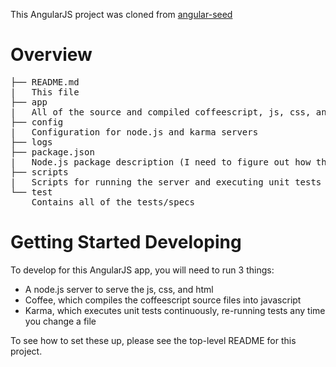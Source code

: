 This AngularJS project was cloned from [angular-seed](https://github.com/angular/angular-seed)

# Overview

<pre>
├── README.md
|   This file
├── app
|   All of the source and compiled coffeescript, js, css, and html
├── config
|   Configuration for node.js and karma servers
├── logs
├── package.json
|   Node.js package description (I need to figure out how this is used)
├── scripts
|   Scripts for running the server and executing unit tests
└── test
    Contains all of the tests/specs
</pre>

# Getting Started Developing

To develop for this AngularJS app, you will need to run 3 things:

- A node.js server to serve the js, css, and html
- Coffee, which compiles the coffeescript source files into javascript
- Karma, which executes unit tests continuously, re-running tests any time you change a file

To see how to set these up, please see the top-level README for this project.
